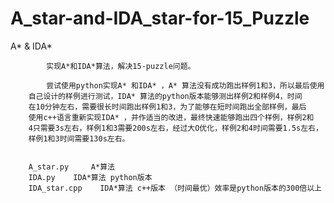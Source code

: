 # A_star-and-IDA_star-for-15_Puzzle
A* &amp; IDA*



            实现A*和IDA*算法，解决15-puzzle问题。

            尝试使用python实现A* 和IDA* ，A* 算法没有成功跑出样例1和3，所以最后使用
        自己设计的样例进行测试，IDA* 算法的python版本能够测出样例2和样例4，时间
        在10分钟左右，需要很长时间跑出样例1和3，为了能够在短时间跑出全部样例，最后
        使用c++语言重新实现IDA* ，并作适当的改进，最终快速能够跑出四个样例，样例2和
        4只需要3s左右，样例1和3需要200s左右，经过大O优化，样例2和4时间需要1.5s左右，
        样例1和3时间需要130s左右。


        A_star.py     A*算法
        IDA.py    IDA*算法 python版本
        IDA_star.cpp    IDA*算法 c++版本 （时间最优）效率是python版本的300倍以上
